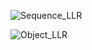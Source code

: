 
![Sequence_LLR](https://user-images.githubusercontent.com/78867874/107903374-163bc180-6f6f-11eb-9d7c-e0a549ae7254.jpg)

![Object_LLR](https://user-images.githubusercontent.com/78867874/107903416-32d7f980-6f6f-11eb-9e34-967ccf36be9a.jpg)

